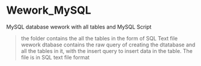 # Wework_MySQL
MySQL database wework with all tables and MySQL Script
> the folder contains the all the tables in the form of SQL Text file
> wework dtabase contains the raw query of creating the dtatabase and all the tables in it, with the insert query to insert data in the table. 
The file is in SQL text file format 
